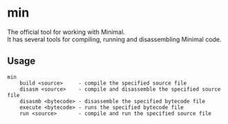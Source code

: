 # min

The official tool for working with Minimal. <br />
It has several tools for compiling, running and disassembling Minimal code.

## Usage

```
min
    build <source>     - compile the specified source file 
    disasm <source>    - compile and disassemble the specified source file
    disasmb <bytecode> - disassemble the specified bytecode file
    execute <bytecode> - runs the specified bytecode file
    run <source>       - compile and run the specified source file
```

